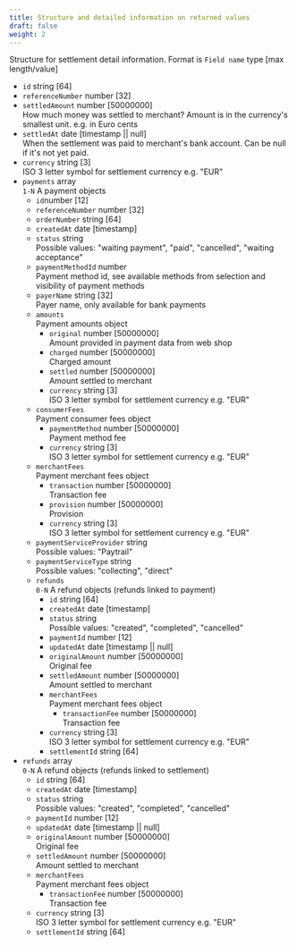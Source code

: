 ```yaml
---
title: Structure and detailed information on returned values
draft: false
weight: 2
---
```


Structure for settlement detail information. Format is `Field name` type [max length/value] 

- `id` string [64]
- `referenceNumber`	number [32]
- `settledAmount` number [50000000] \
How much money was settled to merchant? Amount is in the currency's smallest unit. e.g. in Euro cents
- `settledAt` date [timestamp || null] \
When the settlement was paid to merchant's bank account. Can be null if it's not yet paid.
- `currency` string [3] \
ISO 3 letter symbol for settlement currency e.g. "EUR"
- `payments` array \
`1-N` A payment objects
  - `id`number [12]
  - `referenceNumber` number [32]
  - `orderNumber` string [64]
  - `createdAt` date [timestamp]
  - `status` string \
  Possible values: "waiting payment", "paid", "cancelled", "waiting acceptance"
  - `paymentMethodId` number \
  Payment method id, see available methods from selection and visibility of payment methods
  - `payerName`	string [32] \
  Payer name, only available for bank payments
  - `amounts` \
  Payment amounts object
    - `original` number [50000000] \
    Amount provided in payment data from web shop
    - `charged`	number [50000000] \
    Charged amount
    - `settled`	number [50000000] \
    Amount settled to merchant
    - `currency` string [3] \
    ISO 3 letter symbol for settlement currency e.g. "EUR"
  - `consumerFees` \
  Payment consumer fees object
    - `paymentMethod` number [50000000] \
    Payment method fee
    - `currency` string [3] \
    ISO 3 letter symbol for settlement currency e.g. "EUR"
  - `merchantFees` \
  Payment merchant fees object
    - `transaction` number [50000000] \
    Transaction fee
    - `provision` number [50000000] \
    Provision
    - `currency` string [3] \
    ISO 3 letter symbol for settlement currency e.g. "EUR"
  - `paymentServiceProvider` string \
  Possible values: "Paytrail"
  - `paymentServiceType` string \
  Possible values: "collecting", "direct"
  - `refunds` \
  `0-N` A refund objects (refunds linked to payment)
    - `id` string [64]
    - `createdAt` date [timestamp]
    - `status` string \
    Possible values: "created", "completed", "cancelled"
    - `paymentId` number [12]
    - `updatedAt` date [timestamp || null]
    - `originalAmount` number [50000000] \
    Original fee
    - `settledAmount` number [50000000] \
    Amount settled to merchant
    - `merchantFees` \
    Payment merchant fees object
      - `transactionFee` number [50000000] \
      Transaction fee
    - `currency` string [3] \
    ISO 3 letter symbol for settlement currency e.g. "EUR"
    - `settlementId` string [64]
- `refunds`	array \
`0-N` A refund objects (refunds linked to settlement)
  - `id` string [64]
  - `createdAt`	date [timestamp]
  - `status` string \
  Possible values: "created", "completed", "cancelled"
  - `paymentId`	number [12]
  - `updatedAt`	date [timestamp || null]
  - `originalAmount` number [50000000] \
  Original fee
  - `settledAmount`	number [50000000] \
  Amount settled to merchant
  - `merchantFees` \
  Payment merchant fees object
    - `transactionFee`	number [50000000] \
    Transaction fee
  - `currency` string [3] \
  ISO 3 letter symbol for settlement currency e.g. "EUR"
  - `settlementId` string [64]